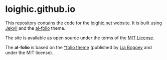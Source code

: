 # loighic.github.io

This repository contains the code for the [loighic.net](https://loighic.github.io/) website. It is built using [Jekyll](https://jekyllrb.com/) and the [al-folio](https://github.com/alshedivat/al-folio) theme.

The site is available as open source under the terms of the [MIT License](https://opensource.org/licenses/MIT).

The **al-folio** is based on the [\*folio theme](https://github.com/bogoli/-folio) (published by [Lia Bogoev](http://liabogoev.com) and under the MIT license).

